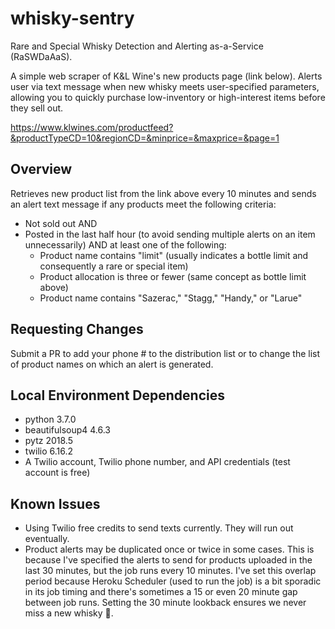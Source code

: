 # whisky-sentry
Rare and Special Whisky Detection and Alerting as-a-Service (RaSWDaAaS).

A simple web scraper of K&L Wine's new products page (link below).  Alerts user via text message when new whisky meets user-specified parameters, allowing you to quickly purchase low-inventory or high-interest items before they sell out.

https://www.klwines.com/productfeed?&productTypeCD=10&regionCD=&minprice=&maxprice=&page=1

## Overview
Retrieves new product list from the link above every 10 minutes and sends an alert text message if any products meet the following criteria:
* Not sold out AND
* Posted in the last half hour (to avoid sending multiple alerts on an item unnecessarily) AND at least one of the following:
  * Product name contains "limit" (usually indicates a bottle limit and consequently a rare or special item)
  * Product allocation is three or fewer (same concept as bottle limit above)
  * Product name contains "Sazerac," "Stagg," "Handy," or "Larue"
 
## Requesting Changes
Submit a PR to add your phone # to the distribution list or to change the list of product names on which an alert is generated.

## Local Environment Dependencies
* python 3.7.0
* beautifulsoup4 4.6.3
* pytz 2018.5
* twilio 6.16.2
* A Twilio account, Twilio phone number, and API credentials (test account is free) 

## Known Issues
* Using Twilio free credits to send texts currently.  They will run out eventually.
* Product alerts may be duplicated once or twice in some cases.  This is because I've specified the alerts to send for products uploaded in the last 30 minutes, but the job runs every 10 minutes.  I've set this overlap period because Heroku Scheduler (used to run the job) is a bit sporadic in its job timing and there's sometimes a 15 or even 20 minute gap between job runs.  Setting the 30 minute lookback ensures we never miss a new whisky :100:.
